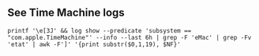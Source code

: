 ## See Time Machine logs
```
printf '\e[3J' && log show --predicate 'subsystem == "com.apple.TimeMachine"' --info --last 6h | grep -F 'eMac' | grep -Fv 'etat' | awk -F']' '{print substr($0,1,19), $NF}' 
```
